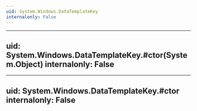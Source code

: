 ```yaml
---
uid: System.Windows.DataTemplateKey
internalonly: False
---
```


---
uid: System.Windows.DataTemplateKey.#ctor(System.Object)
internalonly: False
---

---
uid: System.Windows.DataTemplateKey.#ctor
internalonly: False
---
